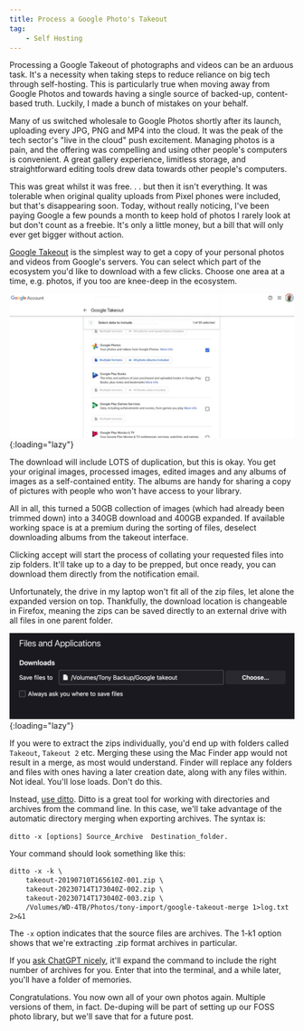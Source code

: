 ```yaml
---
title: Process a Google Photo's Takeout
tag:
    - Self Hosting
---
```


Processing a Google Takeout of photographs and videos can be an arduous task. It's a necessity when taking steps to reduce reliance on big tech through self-hosting. This is particularly true when moving away from Google Photos and towards having a single source of backed-up, content-based truth. Luckily, I made a bunch of mistakes on your behalf.

Many of us switched wholesale to Google Photos shortly after its launch, uploading every JPG, PNG and MP4 into the cloud. It was the peak of the tech sector's "live in the cloud" push excitement. Managing photos is a pain, and the offering was compelling and using other people's computers is convenient. A great gallery experience, limitless storage, and straightforward editing tools drew data towards other people's computers.

This was great whilst it was free. . . but then it isn't everything. It was tolerable when original quality uploads from Pixel phones were included, but that's disappearing soon. Today, without really noticing, I've been paying Google a few pounds a month to keep hold of photos I rarely look at but don't count as a freebie. It's only a little money, but a bill that will only ever get bigger without action.

[Google Takeout](takeout.google.com/) is the simplest way to get a copy of your personal photos and videos from Google's servers. You can select which part of the ecosystem you'd like to download with a few clicks. Choose one area at a time, e.g. photos, if you too are knee-deep in the ecosystem.

![Google Photos Takeout Screenshot](/assets/images/2023/google-takeout.jpg "Google Photos Takeout Screenshot"){:loading="lazy"}

The download will include LOTS of duplication, but this is okay. You get your original images, processed images, edited images and any albums of images as a self-contained entity. The albums are handy for sharing a copy of pictures with people who won't have access to your library.

All in all, this turned a 50GB collection of images (which had already been trimmed down) into a 340GB download and 400GB expanded. If available working space is at a premium during the sorting of files, deselect downloading albums from the takeout interface.

Clicking accept will start the process of collating your requested files into zip folders. It'll take up to a day to be prepped, but once ready, you can download them directly from the notification email.

Unfortunately, the drive in my laptop won't fit all of the zip files, let alone the expanded version on top. Thankfully, the download location is changeable in Firefox, meaning the zips can be saved directly to an external drive with all files in one parent folder.

![Change Firefox downloads location](/assets/images/2023/change-firefox-download.jpg "Firefox download location setting"){:loading="lazy"}

If you were to extract the zips individually, you'd end up with folders called `Takeout`, `Takeout 2` etc. Merging these using the Mac Finder app would not result in a merge, as most would understand. Finder will replace any folders and files with ones having a later creation date, along with any files within. Not ideal. You'll lose loads. Don't do this.

Instead, [use ditto](https://ss64.com/osx/ditto.html). Ditto is a great tool for working with directories and archives from the command line. In this case, we'll take advantage of the automatic directory merging when exporting archives. The syntax is:

`ditto -x [options] Source_Archive  Destination_folder.`

Your command should look something like this:

```
ditto -x -k \
	takeout-20190710T165610Z-001.zip \
	takeout-20230714T173040Z-002.zip \
	takeout-20230714T173040Z-003.zip \
    /Volumes/WD-4TB/Photos/tony-import/google-takeout-merge 1>log.txt 2>&1
```

The `-x` option indicates that the source files are archives.
The 1-k1 option shows that we're extracting .zip format archives in particular.

If you [ask ChatGPT nicely](https://chat.openai.com/share/f09ed077-efaa-44ef-bb0a-3fb264a0ef27), it'll expand the command to include the right number of archives for you. Enter that into the terminal, and a while later, you'll have a folder of memories.

Congratulations. You now own all of your own photos again. Multiple versions of them, in fact. De-duping will be part of setting up our FOSS photo library, but we'll save that for a future post.

